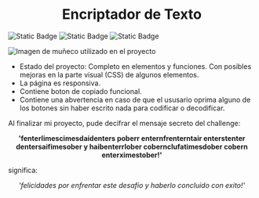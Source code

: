 <h1 align="center">Encriptador de Texto</h1>

![Static Badge](https://img.shields.io/badge/Primer_Desaf%C3%ADo-black)
![Static Badge](https://img.shields.io/badge/Status-Completado-black)
![Static Badge](https://img.shields.io/badge/release_date-august-red)

![Imagen de muñeco utilizado en el proyecto](https://github.com/user-attachments/assets/efda7c36-5805-456b-9a6c-d5365bd9e611)

- Estado del proyecto: Completo en elementos y funciones. Con posibles mejoras en la parte visual (CSS) de algunos elementos.
- La página es responsiva.
- Contiene boton de copiado funcional.
- Contiene una abvertencia en caso de que el ususario oprima alguno de los botones sin haber escrito nada para codificar o decodificar.

Al finalizar mi proyecto, pude decifrar el mensaje secreto del challenge:

<p align="center"> 
  <strong> 'fenterlimescimesdaidenters poberr enternfrenterntair enterstenter dentersaifimesober y haibenterrlober cobernclufatimesdober cobern enterximestober!' </strong>
</p>

significa: 

<p align="center"> 
  <em> 'felicidades por enfrentar este desafio y haberlo concluido con exito!' </em>
</p>

